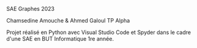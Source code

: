 SAE Graphes 2023

Chamsedine Amouche & Ahmed Galoul TP Alpha

Projet réalisé en Python avec Visual Studio Code et Spyder dans le cadre d'une SAE en BUT Informatique 1re année.

